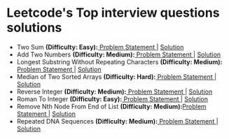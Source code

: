 # Leetcode's Top interview questions solutions
<ul>
  <li>Two Sum <b>(Difficulty: Easy):</b><a href="https://leetcode.com/problems/two-sum/description/"> Problem Statement </a>| <a href="https://github.com/rituparna-13/leetcode/blob/main/twoSum.py">Solution</a></li>
  <li>Add Two Numbers <b>(Difficulty: Medium):</b><a href="https://leetcode.com/problems/add-two-numbers/description/?envType=problem-list-v2&envId=pgnfwis5"> Problem Statement </a>| <a href="https://github.com/rituparna-13/leetcode/blob/main/addTwoNos.py">Solution</a></li>
  <li>Longest Substring Without Repeating Characters <b>(Difficulty: Medium):</b><a href="https://leetcode.com/problems/longest-substring-without-repeating-characters/description/?envType=problem-list-v2&envId=pgnfwis5"> Problem Statement </a>| <a href="https://github.com/rituparna-13/leetcode/blob/main/longestSubStr.py">Solution</a></li>  
  <li>Median of Two Sorted Arrays <b>(Difficulty: Hard):</b><a href="https://leetcode.com/problems/median-of-two-sorted-arrays/description/?envType=problem-list-v2&envId=pgnfwis5"> Problem Statement </a>| <a href="https://github.com/rituparna-13/leetcode/blob/main/medianOfTwoSortedArrays.py">Solution</a></li>
  <li>Reverse Integer <b>(Difficulty: Medium):</b><a href="https://leetcode.com/problems/reverse-integer/description/?envType=problem-list-v2&envId=pgnfwis5"> Problem Statement </a>| <a href="https://github.com/rituparna-13/leetcode/blob/main/reverseInteger.java">Solution</a></li>
  <li>Roman To Integer <b>(Difficulty: Easy):</b><a href="https://leetcode.com/problems/roman-to-integer/description/?envType=problem-list-v2&envId=pgnfwis5"> Problem Statement </a>| <a href="https://github.com/rituparna-13/leetcode/blob/main/romanToInteger.py">Solution</a></li>
  <li>Remove Nth Node From End of List <b>(Difficulty: Medium):</b><a href="https://leetcode.com/problems/remove-nth-node-from-end-of-list/description/?envType=problem-list-v2&envId=pgnfwis5">Problem Statement </a>| <a href="https://github.com/rituparna-13/leetcode/blob/main/removeNthNode.java">Solution</a>  </li>
  <li>Repeated DNA Sequences <b>(Difficulty: Medium):</b><a href="https://leetcode.com/problems/repeated-dna-sequences/description/?envType=problem-list-v2&envId=pgnfwis5"> Problem Statement </a>| <a href="https://github.com/rituparna-13/leetcode/blob/main/repeatedDNAsequences.py">Solution</a></li>
</ul>
